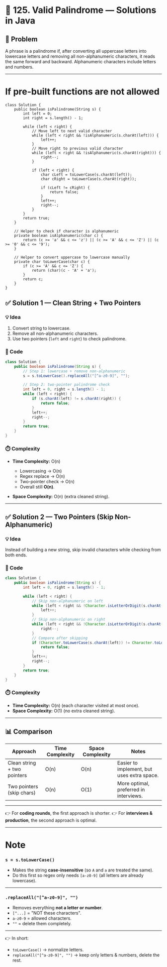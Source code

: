 # 📘 125. Valid Palindrome — Solutions in Java

## 📝 Problem

A phrase is a palindrome if, after converting all uppercase letters into lowercase letters and removing all non-alphanumeric characters, it reads the same forward and backward. Alphanumeric characters include letters and numbers.

---

# If pre-built functions are not allowed

```
class Solution {
    public boolean isPalindrome(String s) {
        int left = 0;
        int right = s.length() - 1;

        while (left < right) {
            // Move left to next valid character
            while (left < right && !isAlphanumeric(s.charAt(left))) {
                left++;
            }
            // Move right to previous valid character
            while (left < right && !isAlphanumeric(s.charAt(right))) {
                right--;
            }

            if (left < right) {
                char cLeft = toLowerCase(s.charAt(left));
                char cRight = toLowerCase(s.charAt(right));

                if (cLeft != cRight) {
                    return false;
                }
                left++;
                right--;
            }
        }
        return true;
    }

    // Helper to check if character is alphanumeric
    private boolean isAlphanumeric(char c) {
        return (c >= 'a' && c <= 'z') || (c >= 'A' && c <= 'Z') || (c >= '0' && c <= '9');
    }

    // Helper to convert uppercase to lowercase manually
    private char toLowerCase(char c) {
        if (c >= 'A' && c <= 'Z') {
            return (char)(c - 'A' + 'a');
        }
        return c;
    }
}

```


## ✅ Solution 1 — Clean String + Two Pointers

### 💡 Idea

1. Convert string to lowercase.
2. Remove all non-alphanumeric characters.
3. Use two pointers (`left` and `right`) to check palindrome.

### 🔗 Code

```java
class Solution {
    public boolean isPalindrome(String s) {
        // Step 1: lowercase + remove non-alphanumeric
        s = s.toLowerCase().replaceAll("[^a-z0-9]", "");

        // Step 2: two-pointer palindrome check
        int left = 0, right = s.length() - 1;
        while (left < right) {
            if (s.charAt(left) != s.charAt(right)) {
                return false;
            }
            left++;
            right--;
        }
        return true;
    }
}
```

### ⏱️ Complexity

* **Time Complexity:** O(n)

  * Lowercasing → O(n)
  * Regex replace → O(n)
  * Two-pointer check → O(n)
  * Overall still **O(n)**.
* **Space Complexity:** O(n) (extra cleaned string).

---

## ✅ Solution 2 — Two Pointers (Skip Non-Alphanumeric)

### 💡 Idea

Instead of building a new string, skip invalid characters while checking from both ends.

### 🔗 Code

```java
class Solution {
    public boolean isPalindrome(String s) {
        int left = 0, right = s.length() - 1;

        while (left < right) {
            // Skip non-alphanumeric on left
            while (left < right && !Character.isLetterOrDigit(s.charAt(left))) {
                left++;
            }
            // Skip non-alphanumeric on right
            while (left < right && !Character.isLetterOrDigit(s.charAt(right))) {
                right--;
            }
            // Compare after skipping
            if (Character.toLowerCase(s.charAt(left)) != Character.toLowerCase(s.charAt(right))) {
                return false;
            }
            left++;
            right--;
        }
        return true;
    }
}
```

### ⏱️ Complexity

* **Time Complexity:** O(n) (each character visited at most once).
* **Space Complexity:** O(1) (no extra cleaned string).

---

## 📊 Comparison

| Approach                    | Time Complexity | Space Complexity | Notes                                      |
| --------------------------- | --------------- | ---------------- | ------------------------------------------ |
| Clean string + two pointers | O(n)            | O(n)             | Easier to implement, but uses extra space. |
| Two pointers (skip chars)   | O(n)            | O(1)             | More optimal, preferred in interviews.     |

---

👉 For **coding rounds**, the first approach is shorter.
👉 For **interviews & production**, the second approach is optimal.

---

# Note


### `s = s.toLowerCase()`

* Makes the string **case-insensitive** (so `A` and `a` are treated the same).
* Do this first so regex only needs `[a-z0-9]` (all letters are already lowercase).

---

### `.replaceAll("[^a-z0-9]", "")`

* Removes everything **not a letter or number**.
* `[^...]` = "NOT these characters".
* `a-z0-9` = allowed characters.
* `""` = delete them completely.

---

👉 In short:

* `toLowerCase()` → normalize letters.
* `replaceAll("[^a-z0-9]", "")` → keep only letters & numbers, delete the rest.
